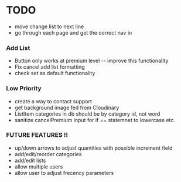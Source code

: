 # TODO

- move change list to next line
- go through each page and get the correct nav in

### Add List
- Button only works at premium level -- improve this functionality
- Fix cancel add list formatting
- check set as default functionality

### Low Priority
- create a way to contact support
- get background image fed from Cloudinary
- ListItem categories in db should be by category id, not word
- sanitize cancelPremium input for if == statemnet to lowercase etc.

### FUTURE FEATURES !!

- up/down arrows to adjust quantities with possible increment field
- add/edit/reorder categories
- add/edit lists
- allow multiple users
- allow user to adjust frecency parameters
